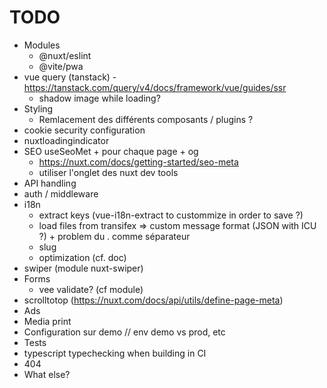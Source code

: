 # TODO

* Modules
  * @nuxt/eslint
  * @vite/pwa
* vue query (tanstack) - <https://tanstack.com/query/v4/docs/framework/vue/guides/ssr>
  * shadow image while loading?
* Styling
  * Remlacement des différents composants / plugins ?
* cookie security configuration
* nuxtloadingindicator
* SEO useSeoMet + pour chaque page + og
  * <https://nuxt.com/docs/getting-started/seo-meta>
  * utiliser l'onglet des nuxt dev tools
* API handling
* auth / middleware
* i18n
  * extract keys (vue-i18n-extract to custommize in order to save ?)
  * load files from transifex => custom message format (JSON with ICU ?) + problem du . comme séparateur
  * slug
  * optimization (cf. doc)
* swiper (module nuxt-swiper)
* Forms
  * vee validate? (cf module)
* scrolltotop (<https://nuxt.com/docs/api/utils/define-page-meta>)
* Ads
* Media print
* Configuration sur demo // env demo vs prod, etc
* Tests
* typescript typechecking when building in CI
* 404
* What else?
